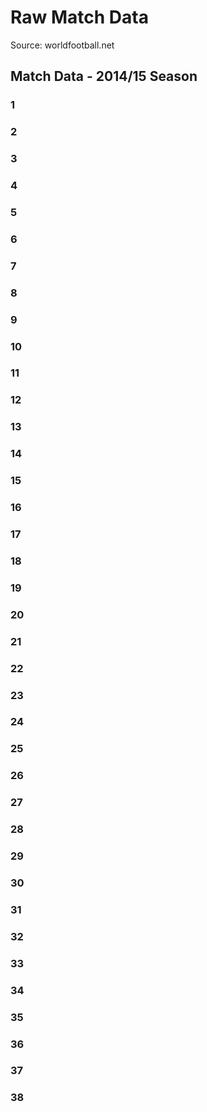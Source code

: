 # Raw Match Data

Source: worldfootball.net

## Match Data - 2014/15 Season

### 1


### 2


### 3


### 4


### 5


### 6


### 7


### 8


### 9


### 10


### 11


### 12


### 13


### 14


### 15


### 16


### 17


### 18


### 19


### 20


### 21


### 22


### 23


### 24        


### 25


### 26


### 27


### 28


### 29


### 30


### 31


### 32


### 33


### 34


### 35


### 36


### 37


### 38


